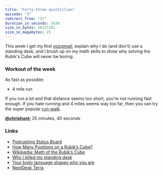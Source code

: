 ```yaml
---
title: "Forty-three quintillion"
episode: "3"
redirect_from: "3/"
duration_in_seconds: 1638
size_in_bytes: 26227281
size_in_megabytes: 25
---
```


This week I get my first <a href="{{ site.url }}/voicemail/">voicemail</a>, explain why I do (and don't) use a standing desk, and I brush up on my math skills to show why solving the Rubik's Cube will never be boring.

### Workout of the week

As fast as possible:

- 4 mile run

If you run a lot and that distance seems too short, you're not running fast
enough. If you hate running and 4 miles seems way too far, then you can try the
super popular [run-walk](http://www.jeffgalloway.com/training/run-walk/).

[**@chrishunt:**](https://twitter.com/chrishunt) 25 minutes, 40 seconds

### Links

- [Podcasting Status Board](https://github.com/chrishunt/status-board)
- [How Many Positions on a Rubik’s Cube?](http://b.chrishunt.co/how-many-positions-on-a-rubiks-cube)
- [Wikipedia: Math of the Rubik’s Cube](http://en.wikipedia.org/wiki/Rubiks_Cube#Mathematics)
- [Why I killed my standing desk](http://blog.pickcrew.com/why-i-killed-my-standing-desk)
- [Your body language shapes who you are](https://www.youtube.com/watch?v=Ks-_Mh1QhMc)
- [NextDesk Terra](http://www.nextdesks.com/store/terra)
